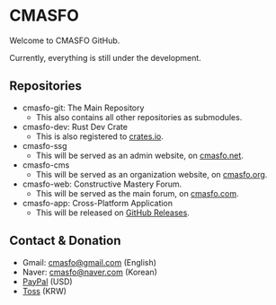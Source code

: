 
# CMASFO

Welcome to CMASFO GitHub.

Currently, everything is still under the development.

## Repositories

* cmasfo-git: The Main Repository
  * This also contains all other repositories as submodules.
* cmasfo-dev: Rust Dev Crate
  * This is also registered to [crates.io](https://crates.io/crates/cmasfo-dev).
* cmasfo-ssg
  * This will be served as an admin website, on [cmasfo.net](https://cmasfo.net).
* cmasfo-cms
  * This will be served as an organization website, on [cmasfo.org](https://cmasfo.org).
* cmasfo-web: Constructive Mastery Forum.
  * This will be served as the main forum, on [cmasfo.com](https://cmasfo.com).
* cmasfo-app: Cross-Platform Application
  * This will be released on [GitHub Releases](https://github.com/cmasfo-github/cmasfo-app/releases).

## Contact & Donation

* Gmail: cmasfo@gmail.com (English)
* Naver: cmasfo@naver.com (Korean)
* [PayPal](https://paypal.me/cmasfopaypal) (USD)
* [Toss](https://toss.me/cmasfo) (KRW)
